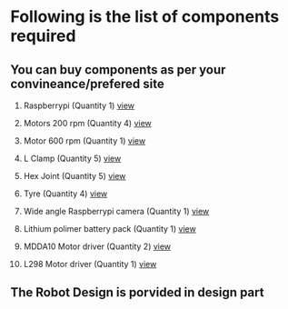 # Following is the list of components required

## You can buy components as per your convineance/prefered site

1. Raspberrypi (Quantity 1)  [view](https://robu.in/product/raspberry-pi-3-model-b-bcm2837b0-soc-iot-poe-enabled/)

2. Motors 200 rpm (Quantity 4)
[view](https://robu.in/product/johnson-motor-made-india-200-rpm/)

3. Motor 600 rpm (Quantity 1)
[view](https://robu.in/product/johnson-geared-motor-grade-a-quality-600rpm/)

4. L Clamp (Quantity 5)
[view](https://robu.in/product/advanced-johnsonmini-johnson-gear-motor-l-clamp-bracket/)

5. Hex Joint (Quantity 5)
[view](https://robu.in/product/6mm-hex-coupling-robot-smart-car-wheel-18mm-length/)

6. Tyre (Quantity 4)
[view](https://www.banggood.in/4PCS-110-12mm-Off-road-Vehicle-Tyre-Tires-Rims-Wheel-Complete-Remote-Control-Car-Part-p-1215213.html?rmmds=search&cur_warehouse=CN)

7. Wide angle Raspberrypi camera (Quantity 1)
[view](https://www.banggood.com/5-MP-Wide-Angle-Fisheye-Lens-Night-Vision-Camera-2PCS-IR-Sensor-LED-Light-For-Raspberry-Pi-23-p-1293694.html?gmcCountry=IN&currency=INR&createTmp=1&utm_source=googleshopping&utm_medium=cpc_elc&utm_content=frank&utm_campaign=pla-ele-in-pc-0428&gclid=CjwKCAjwjIHeBRAnEiwAhYT2h04yrOZaeEw6uIHG36tq73qMllKNSKUOLzqYCzyzMh_LM1zI1aZVVRoCYuEQAvD_BwE&cur_warehouse=CN)

8. Lithium polimer battery pack (Quantity 1)
[view](https://robu.in/product/orange-8000mah-3s-30c60c-lithium-polymer-battery-pack-lipo/)

9. MDDA10 Motor driver (Quantity 2)
[view](https://robu.in/product/smartelex-15d-dual-channel-dc-motor-driver/)

10. L298 Motor driver (Quantity 1) 
[view](https://robu.in/product/l298n-dual-h-bridge-dc-stepper-motor-driver-controller-module/)

## The Robot Design is porvided in design part
<!--[Click Here](https://github.com/harshthorwat/LawnMover/tree/master/Robot%20Design)-->
